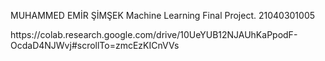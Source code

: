 MUHAMMED EMİR ŞİMŞEK Machine Learning Final Project. 
21040301005
<p/>
https://colab.research.google.com/drive/10UeYUB12NJAUhKaPpodF-OcdaD4NJWvj#scrollTo=zmcEzKICnVVs
